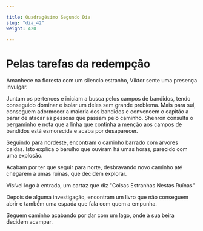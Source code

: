 ```yaml
---

title: Quadragésimo Segundo Dia 
slug: "dia_42"
weight: 420

---
```


# Pelas tarefas da redempção

Amanhece na floresta com um silencio estranho, Viktor sente uma presença invulgar.

Juntam os pertences e iniciam a busca pelos campos de bandidos, tendo conseguido dominar e isolar um deles sem grande problema. Mais para sul, conseguem adormecer a maioria dos bandidos e convencem o capitão a parar de atacar as pessoas que passam pelo caminho. Shenron consulta o pergaminho e nota que a linha que continha a menção aos campos de bandidos está esmorecida e acaba por desaparecer. 

Seguindo para nordeste, encontram o caminho barrado com árvores caídas. Isto explica o barulho que ouviram há umas horas, parecido com uma explosão.

Acabam por ter que seguir para norte, desbravando novo caminho até chegarem a umas ruínas, que decidem explorar.

Visível logo à entrada, um cartaz que diz "Coisas Estranhas Nestas Ruínas" 

Depois de alguma investigação, encontram um livro que não conseguem abrir e também uma espada que fala com quem a empunha.

Seguem caminho acabando por dar com um lago, onde à sua beira decidem acampar.